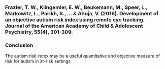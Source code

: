 ### Frazier, T. W., Klingemier, E. W., Beukemann, M., Speer, L., Markowitz, L., Parikh, S., ... & Ahuja, V. (2016). Development of an objective autism risk index using remote eye tracking. Journal of the American Academy of Child & Adolescent Psychiatry, 55(4), 301-309.
### Conclusion
The autism risk index may be a useful quantitative and objective measure of risk for autism in at-risk settings